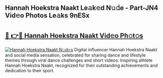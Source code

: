 ## Hannah Hoekstra Naakt Le𝚊k𝚎d N𝚞𝚍e - Part-JN4 Vid𝚎o Photos Le𝚊ks 9nESx

# <h2><a href="http://fb7cdvi.evod.top/?m=Hannah+Hoekstra+Naakt">🔗 👉🔴 Hannah Hoekstra Naakt Vid𝚎o Ph𝚘t𝚘s</a></h2>

[![Hannah Hoekstra Naakt N𝚞d𝚎s](https://i.imgur.com/8V9OHl7.gif)](http://fb7cdvi.evod.top/?m=Hannah+Hoekstra+Naakt)
Digital influencer Hannah Hoekstra Naakt and social media sensation, celebrated for sharing dance and lifestyle themes through viral dance challenges and short videos. Inspiring athlete Hannah Hoekstra Naakt, recognized for their outstanding achievements and dedication to their sport. 
